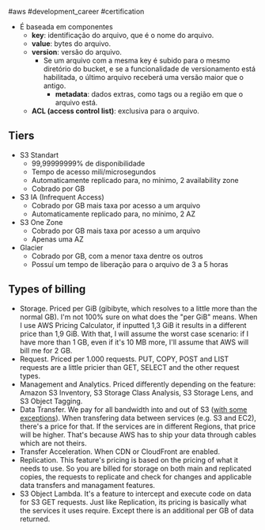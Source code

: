 #aws #development_career #certification 
- É baseada em componentes
	- **key**: identificação do arquivo, que é o nome do arquivo.
	- **value**: bytes do arquivo.
	- **version**: versão do arquivo.
		- Se um arquivo com a mesma key é subido para o mesmo diretório do bucket, e se a funcionalidade de versionamento está habilitada, o último arquivo receberá uma versão maior que o antigo.
			- **metadata**: dados extras, como tags ou a região em que o arquivo está.
	- **ACL (access control list)**: exclusiva para o arquivo.

## Tiers
- S3 Standart
	- 99,99999999% de disponibilidade
	- Tempo de acesso mili/microsegundos
	- Automaticamente replicado para, no mínimo, 2 availability zone
	- Cobrado por GB
- S3 IA (Infrequent Access)
	- Cobrado por GB mais taxa por acesso a um arquivo
	- Automaticamente replicado para, no mínimo, 2 AZ
- S3 One Zone
	- Cobrado por GB mais taxa por acesso a um arquivo
	- Apenas uma AZ
- Glacier
	- Cobrado por GB, com a menor taxa dentre os outros
	- Possuí um tempo de liberação para o arquivo de 3 a 5 horas

## Types of billing
- Storage. Priced per GiB (gibibyte, which resolves to a little more than the normal GB). I'm not 100% sure on what does the "per GiB" means. When I use AWS Pricing Calculator, if inputted 1,3 GiB it results in a different price than 1,9 GiB. With that, I will assume the worst case scenario: if I have more than 1 GB, even if it's 10 MB more, I'll assume that AWS will bill me for 2 GB.
- Request. Priced per 1.000 requests. PUT, COPY, POST and LIST requests are a little pricier than GET, SELECT and the other request types. 
- Management and Analytics. Priced differently depending on the feature: Amazon S3 Inventory, S3 Storage Class Analysis, S3 Storage Lens, and S3 Object Tagging.
- Data Transfer. We pay for all bandwidth into and out of S3 ([with some exceptions](https://aws.amazon.com/s3/pricing/?nc1=h_ls)). When transfering data between services (e.g. S3 and EC2), there's a price for that. If the services are in different Regions, that price will be higher. That's because AWS has to ship your data through cables which are not theirs.
- Transfer Acceleration. When CDN or CloudFront are enabled.
- Replication. This feature's pricing is based on the pricing of what it needs to use. So you are billed for storage on both main and replicated copies, the requests to replicate and check for changes and applicable data transfers and managament features.
- S3 Object Lambda. It's a feature to intercept and execute code on data for S3 GET requests. Just like Replication, its pricing is basically what the services it uses require. Except there is an additional per GB of data returned.